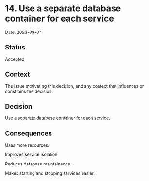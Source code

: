 # 14. Use a separate database container for each service

Date: 2023-09-04

## Status

Accepted

## Context

The issue motivating this decision, and any context that influences or constrains the decision.

## Decision

Use a separate database container for each service.

## Consequences

Uses more resources.

Improves service isolation.

Reduces database maintainence.

Makes starting and stopping services easier.
